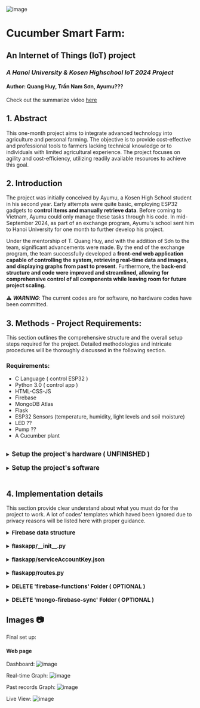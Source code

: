 ![image](https://github.com/user-attachments/assets/11d46f17-8e46-44b6-b52c-6fdcc4bdf04c)

# Cucumber Smart Farm:
## An Internet of Things (IoT) project
### _A Hanoi University & Kosen Highschool IoT 2024 Project_


#### Author: Quang Huy, Trần Nam Sơn, Ayumu???

Check out the summarize video [here](https://drive.google.com/file/d/17wveAPD-P5UhWxB83sp1jmsj6D-eo9nN/view?usp=sharing)

## 1. Abstract
This one-month project aims to integrate advanced technology into agriculture and personal farming. The objective is to provide cost-effective and professional tools to farmers lacking technical knowledge or to individuals with limited agricultural experience. The project focuses on agility and cost-efficiency, utilizing readily available resources to achieve this goal.

## 2. Introduction
The project was initially conceived by Ayumu, a Kosen High School student in his second year. Early attempts were quite basic, employing ESP32 gadgets to **control items and manually retrieve data**. Before coming to Vietnam, Ayumu could only manage these tasks through his code. In mid-September 2024, as part of an exchange program, Ayumu's school sent him to Hanoi University for one month to further develop his project.

Under the mentorship of T. Quang Huy, and with the addition of Sơn to the team, significant advancements were made. By the end of the exchange program, the team successfully developed a **front-end web application capable of controlling the system, retrieving real-time data and images, and displaying graphs from past to present**. Furthermore, the **back-end structure and code were improved and streamlined, allowing for comprehensive control of all components while leaving room for future project scaling.** <br/><br/>⚠️ ***WARNING***: The current codes are for software, no hardware codes have been committed.

## 3. Methods - Project Requirements:

This section outlines the comprehensive structure and the overall setup steps required for the project. Detailed methodologies and intricate procedures will be thoroughly discussed in the following section.
### Requirements:
* C Language ( control ESP32 )
* Python 3.0 ( control app )
* HTML-CSS-JS
* Firebase
* MongoDB Atlas
* Flask
* ESP32 Sensors (temperature, humidity, light levels and soil moisture)
* LED ??
* Pump ??
* A Cucumber plant

<br/>
<details>
<summary><strong style="font-size: 17px;">Setup the project's hardware ( UNFINISHED )</strong></summary>
<br>

    1. Set up Arduino IDE
    2. (Still unfinished)

</details>

<br/>
<details>
<summary><strong style="font-size: 17px;">Setup the project's software</strong></summary>
<br>

    1. Install Visual Studio Code
    2. Set up a MongoDB Atlas Account
    3. Set up a Firebase Account
    4. Download the code
    4.1. Set up codes which will be listed in the following section.
    5. Install required packages & libraries
    6. Run Arduino IDE ( for back-end )
    7. Run the flask app in Visual Studio Code ( for front-end )

</details>
<br/>

## 4. Implementation details
This section provide clear understand about what you must do for the project to work. A lot of codes' templates which haved been ignored due to privacy reasons will be listed here with proper guidance.

<details>
<summary><strong style="font-size: 15px;">Firebase data structure</strong></summary>
<br>

This is how your json file you exported from real-time database from firebase, should look like:

``` bash
{
  "Data": {
    "BH1750": {
      "lux": -2
    },
    "DHT11": {
      "humidity": 26,
      "temperature": 25.4
    },
    "Moisture_sensor": {
      "sensor_1": 562,
      "sensor_2": 406,
      "sensor_3": 0,
      "sensor_4": 0,
      "sensor_Average": -24
    },
    "ledAuto": true,
    "manualLed": false,
    "manualWater": false,
    "waterAuto": false
  }
}
```
</details>
<br/>
<details>
<summary><strong style="font-size: 15px;">flaskapp/__init__.py</strong></summary>
<br>

```bash
from flask import Flask
import os
import firebase_admin
from firebase_admin import credentials

cred = credentials.Certificate(os.path.join(os.path.dirname(__file__), 'serviceAccountKey.json'))
firebase_admin.initialize_app(cred, {
    'databaseURL': 'YOUR_REAL_TIME_URL_firebasedatabase.app',
    'storageBucket': 'YOUR_PROJECT_NAME.appspot.com'
})

app = Flask(__name__)
app.secret_key = os.urandom(12)

from flaskapp import routes
```
</details>

<br/>
<details>
<summary><strong style="font-size: 15px;">flaskapp/serviceAccountKey.json</strong></summary>
<br>
This can be downloaded from your Firebase Settings, it looks like this:
<br>

```bash
{
  "type": "",
  "project_id": "",
  "private_key_id": "",
  "private_key": "",
  "client_email": "",
  "client_id": "",
  "auth_uri": "",
  "token_uri": "",
  "auth_provider_x509_cert_url": "",
  "client_x509_cert_url": "",
  "universe_domain": ""
}
```
</details>

<br/>
<details>
<summary><strong style="font-size: 15px;">flaskapp/routes.py</strong></summary>
<br>
- Copy this code and fill in 
- Put in YOUR OWN 'MONGO_URI', 'database', 'collection' around line 116:
<br>

```bash
from flask import render_template, request, jsonify, flash
import sys
import os
import json
import firebase_admin
from firebase_admin import db, storage
from flaskapp import app
from pymongo import MongoClient
from datetime import timedelta

# Load the Firebase service account JSON file
def load_service_account():
    with open('flaskapp/serviceAccountKey.json') as f:  # Update this path
        return json.load(f)

# pages
@app.route("/")
@app.route('/dashboard')
def dashboard():
    # Reference to the sensor data in Firebase
    ref = db.reference('sensor_data')
    sensor_data = ref.get()

    # Pass the data to your template
    return render_template('dashboard.html', data=sensor_data, title='Dashboard')

@app.route("/graph")
def graph():
    return render_template('graph.html', title='Graph', active='graph')

# api routes for new data source or removed if unneeded
@app.route("/api/getData", methods=['POST', 'GET'])
def api_getData():
    if request.method == 'POST':
        try:
            # Replace with logic to get data from the new data source
            data = {"example_key": "example_value"}
            return jsonify(data)
        except:
            print(sys.exc_info()[0])
            print(sys.exc_info()[1])
            return None

@app.route("/api/getChartData", methods=['POST', 'GET'])
def api_getChartData():
    if request.method == 'POST':
        try:
            # Replace with new chart data logic
            data = {"chart_data": [1, 2, 3, 4, 5]}
            return jsonify(data)
        except:
            print(sys.exc_info()[0])
            print(sys.exc_info()[1])
            return None

@app.route("/api/status", methods=['GET', 'POST'])
def status():
    try:
        # Replace with new status logic if needed
        data = {"status": "active"}
        return jsonify(data)
    except:
        print(sys.exc_info()[0])
        print(sys.exc_info()[1])
        return None

@app.route("/fetch_sensor_data_page")
def fetch_sensor_data_page():
    return render_template('fetch_sensor_data.html', title='Fetch Sensor Data')

# API route to fetch sensor data from Firebase
@app.route("/api/fetch_sensor_data", methods=['GET'])
def fetch_sensor_data():
    try:
        # Reference to the sensor data in Firebase
        ref = db.reference('Data')
        sensor_data = ref.get()

        if sensor_data is None:
            return jsonify({"error": "No sensor data found"}), 404
        
        # Check what data is being fetched
        print("Fetched sensor data:", sensor_data)  # Debug line

         # Extract temperature
        # temperature = sensor_data.get('temperature')

        # Debugging: print the temperature
        # print("Temperature:", temperature)

        # Return the temperature along with the full sensor data
        # return jsonify(temperature)
        return jsonify(sensor_data)
    except Exception as e:
        print(f"Error fetching sensor data: {e}")
        return jsonify({"error": "Failed to fetch sensor data"}), 500

# Render live_img page
@app.route("/live_image")
def live_image():
    return render_template('live_image.html', title='Live Image', active='live-image')

# API route to get the image URL from Firebase storage
@app.route('/api/get_live_image', methods=['GET'])
def get_live_image():
    try:
        bucket = storage.bucket()
        # your_mongo_atlas_folder/photo
        blob = bucket.blob('image/photo.jpg')  # Update to the correct path of your image
        image_url = blob.generate_signed_url(timedelta(seconds=300))  # Generate a signed URL with a 5-minute expiry
        return jsonify({"image_url": image_url})
    except Exception as e:
        return jsonify({"error": str(e)}), 500


# MongoDB connection setup
client = MongoClient('YOUR_MONGO_URL', tls=True, tlsAllowInvalidCertificates=True )
mongodb = client['cucumberDB']  # Reference the correct database
collection = mongodb['storeData']  # Reference the correct collection

@app.route("/api/fetch_past_data", methods=['GET'])
def fetch_past_data():
    try:
        # Query MongoDB for all records
        past_data = list(collection.find())

        # Check if any data was found
        if not past_data:
            return jsonify({"error": "No past data found"}), 404

        # Convert ObjectId to string and format the data
        formatted_data = []
        for data in past_data:
            record = {
                "id": str(data["_id"]),  # Convert ObjectId to string
                "timestamp": data["timestamp"],
                "data": data["data"]
            }
            formatted_data.append(record)

        # Print the fetched data to the terminal
        print("Fetched past data:")
        for data in formatted_data:
            print(data)

        # Return the formatted data as a JSON response
        return jsonify(formatted_data)

    except Exception as e:
        print(f"Error fetching past data: {e}")
        return jsonify({"error": f"Failed to fetch past data due to {e}"}), 500

@app.route("/api/store_sensor_data", methods=['POST'])
def store_sensor_data():
    sensor_data = request.json.get('data')
    
    # Store sensor data in Firebase
    ref = db.reference(f'sensor_data/')
    ref.push(sensor_data)

    return jsonify({"status": "Success"}), 200

@app.route("/api/update_water_auto", methods=['POST'])
def update_water_auto():
    try:
        # Get the new waterAuto status from the request
        water_auto_status = request.json.get('waterAuto')

        if water_auto_status is None:
            return jsonify({"error": "Invalid waterAuto status"}), 400

        # Update the waterAuto status in Firebase
        ref = db.reference('Data/waterAuto')
        ref.set(water_auto_status)

        return jsonify({"status": "Success", "waterAuto": water_auto_status}), 200
    except Exception as e:
        print(f"Error updating waterAuto: {e}")
        return jsonify({"error": "Failed to update waterAuto"}), 500

@app.route("/api/update_water_manual", methods=['POST'])
def update_water_manual():
    try:
        # Get the new waterManual status from the request
        water_manual_status = request.json.get('manualWater')

        if water_manual_status is None:
            return jsonify({"error": "Invalid manualWater status"}), 400

        # Update the manualWater status in Firebase
        ref = db.reference('Data/manualWater')
        ref.set(water_manual_status)

        return jsonify({"status": "Success", "manualWater": water_manual_status}), 200
    except Exception as e:
        print(f"Error updating manualWater: {e}")
        return jsonify({"error": "Failed to update manualWater"}), 500

@app.route("/api/update_led_auto", methods=['POST'])
def update_led_auto():
    try:
        # Get the new ledAuto status from the request
        light_auto_status = request.json.get('ledAuto')

        if light_auto_status is None:
            return jsonify({"error": "Invalid ledAuto status"}), 400

        # Update the ledAuto status in Firebase
        ref = db.reference('Data/ledAuto')
        ref.set(light_auto_status)

        return jsonify({"status": "Success", "ledAuto": light_auto_status}), 200
    except Exception as e:
        print(f"Error updating ledAuto: {e}")
        return jsonify({"error": "Failed to update ledAuto"}), 500

@app.route("/api/update_led_manual", methods=['POST'])
def update_led_manual():
    try:
        # Get the new manualLed status from the request
        led_manual_status = request.json.get('manualLed')

        if led_manual_status is None:
            return jsonify({"error": "Invalid manualLed status"}), 400

        # Update the manualLed status in Firebase
        ref = db.reference('Data/manualLed')
        ref.set(led_manual_status)

        return jsonify({"status": "Success", "manualLed": led_manual_status}), 200
    except Exception as e:
        print(f"Error updating manualLed: {e}")
        return jsonify({"error": "Failed to update manualLed"}), 500


@app.route("/api/firebase-config", methods=['GET'])
def firebase_config():
    try:
        service_account_data = load_service_account()
        return jsonify(service_account_data)
    except Exception as e:
        print(f"Error loading Firebase config: {e}")
        return jsonify({"error": "Failed to load Firebase config"}), 500
```
</details>

<br/>
<details>
<summary><strong style="font-size: 15px;">DELETE 'firebase-functions' Folder ( OPTIONAL )</strong></summary>
<br>

```
⚠️ The existing code has been deprecated and serves no functional purpose in the current setup. Initially, it was designed to capture real-time data every 24 hours and store it in a static database within Firebase for past record-keeping, independent of server activity and is still able to run even if hosts aren't available. However, deploying this feature requires an upgrade from the free Firebase plan to the Pay-as-You-Go plan, which was deemed unsuitable for the project. 
```
</details>

<br/>
<details>
<summary><strong style="font-size: 15px;">DELETE 'mongo-firebase-sync' Folder ( OPTIONAL )</strong></summary>
<br>
This folder contains scripts for data injection purposes by retrieving information from Firebase and sending to Mongo, primarily used to verify the connection to MongoDB Atlas. Occasionally, we use this folder to send test data to the database to ensure the MongoDB Atlas connection is functioning correctly.

Re-run this to verify if you can upload to the database. However, in this project we won't be POSTING any data, as this will be done on the back-end side, where ESP32 will send directly to the database

```bash
node uploadToMongo.js
```

CREATE & double-click on ***mongo-firebase-sync/runUploadToMongo.bat***:

```bash
@echo off
cd /d "path-to-your-mongo-firebase-sync-folder"
node uploadToMongo.js
```
</details>


## Images 📷
Final set up:



#### Web page
Dashboard:
![image](https://github.com/user-attachments/assets/2e19062a-0523-4384-a4c2-9f5ef16fa941)

Real-time Graph:
![image](https://github.com/user-attachments/assets/7b64e170-a98b-436b-82ae-a4994251623b)

Past records Graph:
![image](https://github.com/user-attachments/assets/d0955931-461b-47e1-8d97-d64357d69603)

Live View:
![image](https://github.com/user-attachments/assets/46a18a04-6164-46d9-97e5-7d7b4aceb453)





